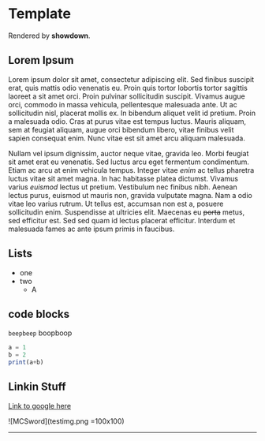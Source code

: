 # Template

Rendered by **showdown**.  

## Lorem Ipsum
Lorem ipsum dolor sit amet, consectetur adipiscing elit. Sed finibus suscipit erat, quis mattis odio venenatis eu. Proin quis tortor lobortis tortor sagittis laoreet a sit amet orci. Proin pulvinar sollicitudin suscipit. Vivamus augue orci, commodo in massa vehicula, pellentesque malesuada ante. Ut ac sollicitudin nisl, placerat mollis ex. In bibendum aliquet velit id pretium. Proin a malesuada odio. Cras at purus vitae est tempus luctus. Mauris aliquam, sem at feugiat aliquam, augue orci bibendum libero, vitae finibus velit sapien consequat enim. Nunc vitae est sit amet arcu aliquam malesuada.

Nullam vel ipsum dignissim, auctor neque vitae, gravida leo. Morbi feugiat sit amet erat eu venenatis. Sed luctus arcu eget fermentum condimentum. Etiam ac arcu at enim vehicula tempus. Integer vitae *enim* ac tellus pharetra luctus vitae sit amet magna. In hac habitasse platea dictumst. Vivamus varius _euismod_ lectus ut pretium. Vestibulum nec finibus nibh. Aenean lectus purus, euismod ut mauris non, gravida vulputate magna. Nam a odio vitae leo varius rutrum. Ut tellus est, accumsan non est a, posuere sollicitudin enim. Suspendisse at ultricies elit. Maecenas eu ~~porta~~ metus, sed efficitur est. Sed sed quam id lectus placerat efficitur. Interdum et malesuada fames ac ante ipsum primis in faucibus.

## Lists
* one
* two
    * A



## code blocks

`beepbeep` boopboop


```js
a = 1
b = 2
print(a+b)
```

## Linkin Stuff


[Link to google here](http://google.com)


![MCSword](testimg.png =100x100)

<hr />